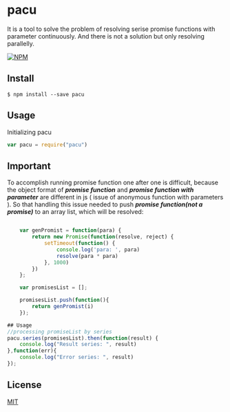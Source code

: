 # pacu

It is a tool to solve the problem of resolving serise promise functions with parameter continuously. And there is not a solution but only resolving parallelly.

[![NPM](https://nodei.co/npm/pacu.png?downloads=true&downloadRank=true)](https://www.npmjs.com/package/pacu)


## Install

```
$ npm install --save pacu
```

## Usage

Initializing pacu 
```js
var pacu = require("pacu")
```


## Important

To accomplish running promise function one after one is difficult, because the object format of _**promise function**_ and _**promise function with parameter**_ are different in js ( issue of anonymous function with parameters ). So that handling this issue needed to push _**promise function(not a promise)**_ to an array list, which will be resolved:

```js

    var genPromist = function(para) {
        return new Promise(function(resolve, reject) {
            setTimeout(function() {
                console.log('para: ', para)
                resolve(para * para)
            }, 1000)
        })
    };

    var promisesList = [];

    promisesList.push(function(){
        return genPromist(i)
    });

```

```js
## Usage
//processing promiseList by series
pacu.series(promisesList).then(function(result) {
    console.log("Result series: ", result)
},function(err){
    console.log("Error series: ", result)
});

```


## License


[MIT](http://vjpr.mit-license.org)